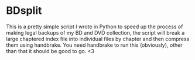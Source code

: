 # BDsplit
This is a pretty simple script I wrote in Python to speed up the process of making legal backups of my BD and DVD collection, the script will break a large chaptered index file into individual files by chapter and then compress them using handbrake. You need handbrake to run this (obviously), other than that it should be good to go. &lt;3
